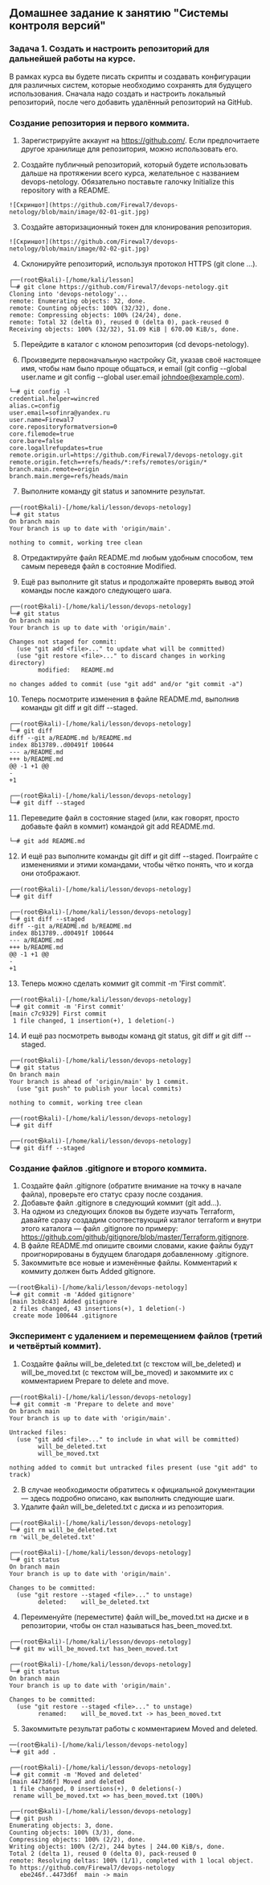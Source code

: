 ## Домашнее задание к занятию "Системы контроля версий"
 

### Задача 1. Создать и настроить репозиторий для дальнейшей работы на курсе.

В рамках курса вы будете писать скрипты и создавать конфигурации для различных систем, которые необходимо сохранять для будущего использования. Сначала надо создать и настроить локальный репозиторий, после чего добавить удалённый репозиторий на GitHub.

### Создание репозитория и первого коммита.

1. Зарегистрируйте аккаунт на https://github.com/. Если предпочитаете другое хранилище для репозитория, можно использовать его.

2. Создайте публичный репозиторий, который будете использовать дальше на протяжении всего курса, желательное с названием devops-netology. Обязательно поставьте галочку Initialize this repository with a README.
```
![Скриншот](https://github.com/Firewal7/devops-netology/blob/main/image/02-01-git.jpg)
```
3. Создайте авторизационный токен для клонирования репозитория.
```
![Скриншот](https://github.com/Firewal7/devops-netology/blob/main/image/02-02-git.jpg)
```

4. Склонируйте репозиторий, используя протокол HTTPS (git clone ...).
```
┌──(root㉿kali)-[/home/kali/lesson]
└─# git clone https://github.com/Firewal7/devops-netology.git
Cloning into 'devops-netology'...
remote: Enumerating objects: 32, done.
remote: Counting objects: 100% (32/32), done.
remote: Compressing objects: 100% (24/24), done.
remote: Total 32 (delta 0), reused 0 (delta 0), pack-reused 0
Receiving objects: 100% (32/32), 51.09 KiB | 670.00 KiB/s, done.
```
5. Перейдите в каталог с клоном репозитория (cd devops-netology).

6. Произведите первоначальную настройку Git, указав своё настоящее имя, чтобы нам было проще общаться, и email (git config --global user.name и git config --global user.email johndoe@example.com).
```
└─# git config -l
credential.helper=wincred
alias.c=config
user.email=sofinra@yandex.ru
user.name=Firewal7
core.repositoryformatversion=0
core.filemode=true
core.bare=false
core.logallrefupdates=true
remote.origin.url=https://github.com/Firewal7/devops-netology.git
remote.origin.fetch=+refs/heads/*:refs/remotes/origin/*
branch.main.remote=origin
branch.main.merge=refs/heads/main
```
7. Выполните команду git status и запомните результат.
```
┌──(root㉿kali)-[/home/kali/lesson/devops-netology]
└─# git status
On branch main
Your branch is up to date with 'origin/main'.

nothing to commit, working tree clean
```
8. Отредактируйте файл README.md любым удобным способом, тем самым переведя файл в состояние Modified.

9. Ещё раз выполните git status и продолжайте проверять вывод этой команды после каждого следующего шага.
```
┌──(root㉿kali)-[/home/kali/lesson/devops-netology]
└─# git status
On branch main
Your branch is up to date with 'origin/main'.

Changes not staged for commit:
  (use "git add <file>..." to update what will be committed)
  (use "git restore <file>..." to discard changes in working directory)
        modified:   README.md

no changes added to commit (use "git add" and/or "git commit -a")
```
10. Теперь посмотрите изменения в файле README.md, выполнив команды git diff и git diff --staged.
```
┌──(root㉿kali)-[/home/kali/lesson/devops-netology]
└─# git diff
diff --git a/README.md b/README.md
index 8b13789..d00491f 100644
--- a/README.md
+++ b/README.md
@@ -1 +1 @@
-
+1

┌──(root㉿kali)-[/home/kali/lesson/devops-netology]
└─# git diff --staged
```
11. Переведите файл в состояние staged (или, как говорят, просто добавьте файл в коммит) командой git add README.md.
```┌──(root㉿kali)-[/home/kali/lesson/devops-netology]
└─# git add README.md
```
12. И ещё раз выполните команды git diff и git diff --staged. Поиграйте с изменениями и этими командами, чтобы чётко понять, что и когда они отображают.
```
┌──(root㉿kali)-[/home/kali/lesson/devops-netology]
└─# git diff

┌──(root㉿kali)-[/home/kali/lesson/devops-netology]
└─# git diff --staged
diff --git a/README.md b/README.md
index 8b13789..d00491f 100644
--- a/README.md
+++ b/README.md
@@ -1 +1 @@
-
+1
```
13. Теперь можно сделать коммит git commit -m 'First commit'.
```
┌──(root㉿kali)-[/home/kali/lesson/devops-netology]
└─# git commit -m 'First commit'
[main c7c9329] First commit
 1 file changed, 1 insertion(+), 1 deletion(-)
```
14. И ещё раз посмотреть выводы команд git status, git diff и git diff --staged.
```
┌──(root㉿kali)-[/home/kali/lesson/devops-netology]
└─# git status
On branch main
Your branch is ahead of 'origin/main' by 1 commit.
  (use "git push" to publish your local commits)

nothing to commit, working tree clean

┌──(root㉿kali)-[/home/kali/lesson/devops-netology]
└─# git diff

┌──(root㉿kali)-[/home/kali/lesson/devops-netology]
└─# git diff --staged
```
### Создание файлов .gitignore и второго коммита.

1. Создайте файл .gitignore (обратите внимание на точку в начале файла), проверьте его статус сразу после создания.
2. Добавьте файл .gitignore в следующий коммит (git add...).
3. На одном из следующих блоков вы будете изучать Terraform, давайте сразу создадим соотвествующий каталог terraform и внутри этого каталога — файл .gitignore по примеру: https://github.com/github/gitignore/blob/master/Terraform.gitignore.
4. В файле README.md опишите своими словами, какие файлы будут проигнорированы в будущем благодаря добавленному .gitignore.
5. Закоммитьте все новые и изменённые файлы. Комментарий к коммиту должен быть Added gitignore.
```
──(root㉿kali)-[/home/kali/lesson/devops-netology]
└─# git commit -m 'Added gitignore'
[main 3cb8c43] Added gitignore
 2 files changed, 43 insertions(+), 1 deletion(-)
 create mode 100644 .gitignore
```
### Эксперимент с удалением и перемещением файлов (третий и четвёртый коммит).

1. Создайте файлы will_be_deleted.txt (с текстом will_be_deleted) и will_be_moved.txt (с текстом will_be_moved) и закоммите их с комментарием Prepare to delete and move.
```
┌──(root㉿kali)-[/home/kali/lesson/devops-netology]
└─# git commit -m 'Prepare to delete and move'
On branch main
Your branch is up to date with 'origin/main'.

Untracked files:
  (use "git add <file>..." to include in what will be committed)
        will_be_deleted.txt
        will_be_moved.txt

nothing added to commit but untracked files present (use "git add" to track)
```
2. В случае необходимости обратитесь к официальной документации — здесь подробно описано, как выполнить следующие шаги.
3. Удалите файл will_be_deleted.txt с диска и из репозитория.
```
┌──(root㉿kali)-[/home/kali/lesson/devops-netology]
└─# git rm will_be_deleted.txt
rm 'will_be_deleted.txt'

┌──(root㉿kali)-[/home/kali/lesson/devops-netology]
└─# git status
On branch main
Your branch is up to date with 'origin/main'.

Changes to be committed:
  (use "git restore --staged <file>..." to unstage)
        deleted:    will_be_deleted.txt
```
4. Переименуйте (переместите) файл will_be_moved.txt на диске и в репозитории, чтобы он стал называться has_been_moved.txt.
```
┌──(root㉿kali)-[/home/kali/lesson/devops-netology]
└─# git mv will_be_moved.txt has_been_moved.txt

┌──(root㉿kali)-[/home/kali/lesson/devops-netology]
└─# git status
On branch main
Your branch is up to date with 'origin/main'.

Changes to be committed:
  (use "git restore --staged <file>..." to unstage)
        renamed:    will_be_moved.txt -> has_been_moved.txt
```
5. Закоммитьте результат работы с комментарием Moved and deleted.
```
──(root㉿kali)-[/home/kali/lesson/devops-netology]
└─# git add .

┌──(root㉿kali)-[/home/kali/lesson/devops-netology]
└─# git commit -m 'Moved and deleted'
[main 4473d6f] Moved and deleted
 1 file changed, 0 insertions(+), 0 deletions(-)
 rename will_be_moved.txt => has_been_moved.txt (100%)

┌──(root㉿kali)-[/home/kali/lesson/devops-netology]
└─# git push
Enumerating objects: 3, done.
Counting objects: 100% (3/3), done.
Compressing objects: 100% (2/2), done.
Writing objects: 100% (2/2), 244 bytes | 244.00 KiB/s, done.
Total 2 (delta 1), reused 0 (delta 0), pack-reused 0
remote: Resolving deltas: 100% (1/1), completed with 1 local object.
To https://github.com/Firewal7/devops-netology
   ebe246f..4473d6f  main -> main
```




